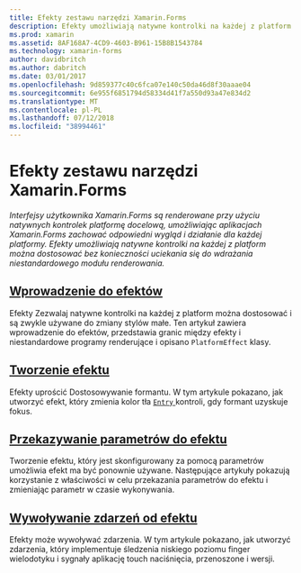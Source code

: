 ```yaml
---
title: Efekty zestawu narzędzi Xamarin.Forms
description: Efekty umożliwiają natywne kontrolki na każdej z platform można dostosować bez konieczności uciekania się do wdrażania niestandardowego modułu renderowania.
ms.prod: xamarin
ms.assetid: 8AF168A7-4CD9-4603-B961-15B8B1543784
ms.technology: xamarin-forms
author: davidbritch
ms.author: dabritch
ms.date: 03/01/2017
ms.openlocfilehash: 9d859377c40c6fca07e140c50da46d8f30aaae04
ms.sourcegitcommit: 6e955f6851794d58334d41f7a550d93a47e834d2
ms.translationtype: MT
ms.contentlocale: pl-PL
ms.lasthandoff: 07/12/2018
ms.locfileid: "38994461"
---
```

# <a name="xamarinforms-effects"></a>Efekty zestawu narzędzi Xamarin.Forms

_Interfejsy użytkownika Xamarin.Forms są renderowane przy użyciu natywnych kontrolek platformę docelową, umożliwiając aplikacjach Xamarin.Forms zachować odpowiedni wygląd i działanie dla każdej platformy. Efekty umożliwiają natywne kontrolki na każdej z platform można dostosować bez konieczności uciekania się do wdrażania niestandardowego modułu renderowania._

## <a name="introduction-to-effectsintroductionmd"></a>[Wprowadzenie do efektów](introduction.md)

Efekty Zezwalaj natywne kontrolki na każdej z platform można dostosować i są zwykle używane do zmiany stylów małe. Ten artykuł zawiera wprowadzenie do efektów, przedstawia granic między efekty i niestandardowe programy renderujące i opisano `PlatformEffect` klasy.

## <a name="creating-an-effectcreatingmd"></a>[Tworzenie efektu](creating.md)

Efekty uprościć Dostosowywanie formantu. W tym artykule pokazano, jak utworzyć efekt, który zmienia kolor tła [ `Entry` ](xref:Xamarin.Forms.Entry) kontroli, gdy formant uzyskuje fokus.

## <a name="passing-parameters-to-an-effectpassing-parametersindexmd"></a>[Przekazywanie parametrów do efektu](passing-parameters/index.md)

Tworzenie efektu, który jest skonfigurowany za pomocą parametrów umożliwia efekt ma być ponownie używane. Następujące artykuły pokazują korzystanie z właściwości w celu przekazania parametrów do efektu i zmieniając parametr w czasie wykonywania.

## <a name="invoking-events-from-an-effecttouch-trackingmd"></a>[Wywoływanie zdarzeń od efektu](touch-tracking.md)

Efekty może wywoływać zdarzenia. W tym artykule pokazano, jak utworzyć zdarzenia, który implementuje śledzenia niskiego poziomu finger wielodotyku i sygnały aplikację touch naciśnięcia, przenoszone i wersji.
